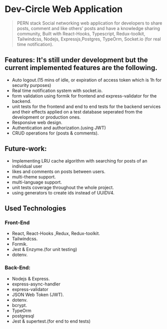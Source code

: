 # Dev-Circle Web Application

> PERN stack Social networking web application for developers to share posts, comment and like others' posts and have a knowledge sharing community, Built with React-Hooks, Typescript, Redux-toolkit, Tailwindcss, Nodejs, Expressjs,Postgres, TypeOrm, Socket.io (for real time notification).

## Features: It's still under development but the current implemented features are the following.

- Auto logout.(15 mins of idle, or expiration of access token which is 1h for security purposes)
- Real time notification system with socket.io.
- form validation using formik for frontend and express-validator for the backend.
- unit tests for the frontend and end to end tests for the backend services and their effects applied on a test database seperated from the development or production ones.
- Responsive web design.
- Authentication and authorization.(using JWT)
- CRUD operations for (posts & comments).

## Future-work:

- Implementing LRU cache algorithm with searching for posts of an individual user
- likes and comments on posts between users.
- multi-theme support.
- multi-language support.
- unit tests coverage throughout the whole project.
- using generators to create ids instead of UUIDV4.

## Used Technologies

### Front-End

- React, React-Hooks ,Redux, Redux-toolkit.
- Tailwindcss.
- Formik.
- Jest & Enzyme.(for unit testing)
- dotenv.

### Back-End:

- Nodejs & Express.
- express-async-handler
- express-validator
- JSON Web Token (JWT).
- dotenv.
- bcrypt.
- TypeOrm
- postgresql
- Jest & supertest.(for end to end tests)
